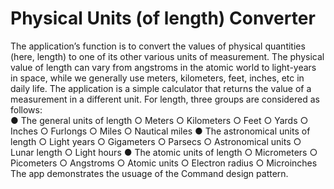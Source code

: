# Physical Units (of length) Converter
The application’s function is to convert the values of physical quantities (here, length) to one of its other various units of measurement. The physical value of length can vary from angstroms in the atomic world to light-years in space, while we generally use meters, kilometers, feet, inches, etc in daily life. The application is a simple calculator that returns the value of a measurement in a different unit. For length, three groups are considered as follows:  
● The general units of length
  ○ Meters
  ○ Kilometers
  ○ Feet
  ○ Yards
  ○ Inches
  ○ Furlongs
  ○ Miles
  ○ Nautical miles
● The astronomical units of length
  ○ Light years
  ○ Gigameters
  ○ Parsecs
  ○ Astronomical units
  ○ Lunar length
  ○ Light hours
● The atomic units of length
  ○ Micrometers
  ○ Picometers
  ○ Angstroms
  ○ Atomic units
  ○ Electron radius
  ○ Microinches
The app demonstrates the usuage of the Command design pattern.
